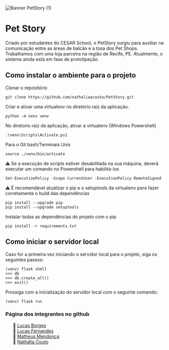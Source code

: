 ![Banner PetStory (1)](https://user-images.githubusercontent.com/79584703/134817940-5dd284f0-91ce-41e5-a89a-5316769ce6cc.png)
# Pet Story 

Criado por estudantes do CESAR School, o PetStory surgiu para auxiliar na comunicação entre as áreas de balcão e a tosa dos Pet Shops. <br>
Trabalhamos com uma loja parceira na região de Recife, PE. Atualmente, o sistema ainda está em fase de prototipação. <br>

## Como instalar o ambiente para o projeto
Clonar o repositório
```shell
git clone https://github.com/nathaliaacouto/PetStory.git
```

Criar e ativar uma virtualenv no diretório raiz da aplicação.
```shell
python -m venv venv
```

No diretorio raiz da aplicação, ativar a virtualenv (Windows Powershell)
```shell
.\venv\Scripts\Activate.ps1
```

Para o Git bash/Terminais Unix
```shell
source ./venv/bin/activate
```

:warning: Se a execução de scripts estiver desabilitada na sua máquina, deverá executar um comando no Powershell para habilitá-los
```shell
Set-ExecutionPolicy -Scope CurrentUser -ExecutionPolicy RemoteSigned
```

:warning: É recomendável atualizar o pip e o setuptools da virtualenv para fazer corretamente o build das dependências
```shell
pip install --upgrade pip
pip install --upgrade setuptools
```

Instalar todas as dependências do projeto com o pip
```shell
pip install -r requirements.txt
```

## Como iniciar o servidor local
Caso for a primeira vez iniciando o servidor local para o projeto, siga os seguintes passos:
```shell
(venv) flask shell
>>> db
>>> db.create_all()
>>> exit()
```

Prossiga com a inicialização do servidor local com o seguinte comando:
```shell
(venv) flask run
```

<h3>Página dos integrantes no github</h3>
<ul>
🔸 <a target="_blank" href="https://github.com/lucasborges">Lucas Borges</a><br>
🔸 <a target="_blank" href="https://github.com/lucasLBF">Lucas Fernandes</a><br>
🔸 <a target="_blank" href="https://github.com/Matheus-F-M">Matheus Mendonça</a><br>
🔸 <a target="_blank" href="https://github.com/nathaliaacouto">Nathália Couto</a>
</ul>
